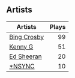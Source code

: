 ## Artists
Artists | Plays 
----- | -----: 
[Bing Crosby](/artists/bing-crosby-1864) | 99
[Kenny G](/artists/kenny-g-7789) | 51
[Ed Sheeran](/artists/ed-sheeran-396790) | 20
[*NSYNC](/artists/nsync-31882) | 10

